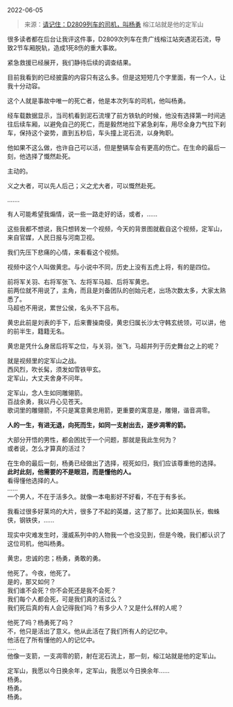 2022-06-05

> 来源：[请记住：D2809列车的司机，叫杨勇](http://mp.weixin.qq.com/s?__biz=MzU3NDc5Nzc0NQ==&mid=2247517424&idx=1&sn=e9c020b17d90b4bc762c028c24c9270e&chksm=fd2e262eca59af38a2eb7ae9d49f428301c9b4de8dabb2ee3067593a05cb8ad6168e15c0a3d1&scene=27#wechat_redirect)
> 榕江站就是他的定军山

很多读者都在后台让我评这件事，D2809次列车在贵广线榕江站突遇泥石流，导致2节车厢脱轨，造成1死8伤的重大事故。  

  

紧急救援已经展开，我们静待后续的调查结果。  

  

目前我看到的已经披露的内容只有这么多。但是这短短几个字里面，有一个人，让我十分动容。  

  

这个人就是事故中唯一的死亡者，他是本次列车的司机，他叫杨勇。

  

经车载数据显示，当司机看到泥石流埋了前方铁轨的时候，他没有选择第一时间逃往后续车厢，以避免自己的死亡，而是毅然地拉下紧急刹车，用尽全身力气拉下刹车，保持这个姿势，直到五秒后，车头撞上泥石流，以身殉职。

  

他如果不这么做，也许自己可以活，但是整辆车会有更高的伤亡。在生命的最后一刻，他选择了慨然赴死。  

  

主动的。  

  

义之大者，可以先人后己；义之尤大者，可以慨然赴死。

  

.......

  

有人可能希望我煽情，说一些一路走好的话，或者，......  

  

这些我都不想说，我只想转发一个视频，今天的背景图就截自这个视频，定军山，来自官媒，人民日报与河南卫视。

  

我们先压下悲痛的心情，来看看这个视频。

  

  
视频中这个人叫做黄忠。与小说中不同，历史上没有五虎上将，有的是四位。  
  
前将军关羽、右将军张飞、左将军马超、后将军黄忠。  
前两位就不用说了，主角，而且是刘备团队的创始元老，出场次数太多，大家太熟悉了。  
马超也不用说，累世公侯，名头不下吕布。  
  
黄忠此前是刘表的手下，后来曹操南侵，黄忠归属长沙太守韩玄统领，可以讲，他的前半生，籍籍无名。  
  
黄忠是凭什么身居后将军之位，与关羽，张飞，马超并列于历史舞台之上的呢？  
  
就是视频里的定军山之战。  
西风烈，吹长髯，须发如雪铁甲玄。  
定军山，大丈夫舍身不问年。  
  
定军山，念人生如同雕翎箭。  
百战余勇，我以丹心见苍天。  
歌词里的雕翎箭，不只是寓意黄忠用箭，更重要的寓意是，雕翎，谐音凋零。

  

 **人的一生，有进无退，向死而生，如同一支射出去，逐步凋零的箭。**  
  
大部分开悟的男性，都会困扰于一个问题，那就是我此生何为？  
或者说，怎么才算真的活过？  
  
在生命的最后一刻，杨勇已经做出了选择，视死如归，我们应该尊重他的选择。  
 **此时此刻，他需要的不是眼泪，而是懂他的人。**  
看得懂他选择的人。  
......  
一个男人，不在于活多久。就像一本电影好不好看，不在于有多长。  
  
我看过很多好莱坞的大片，很多了不起的英雄，这了那了。比如美国队长，蜘蛛侠，钢铁侠，......  
  
现实中灾难发生时，漫威系列中的人物我一个也没见到，但是今晚，我们都认识了这位司机，他叫杨勇。  
  
黄忠，忠诚的忠；杨勇，勇敢的勇。  
  
他死了。今夜，他死了。  
是的，那又如何？  
我们谁不会死？你不会死还是我不会死？  
我们每个人都会死，可是我们真的活过么？  
我们死后真的有人会记得我们吗？有多少人？又是什么样的人呢？

  

他死了吗？杨勇死了吗？  
不，他只是活出了意义。他从此活在了我们所有人的记忆中。  
他活在了所有懂他的人的记忆中。  
.....  
他像一支箭，一支凋零的箭，射在泥石流上，那一刻，榕江站就是他的定军山。  

  
定军山，我愿以今日换余年，定军山，我愿以今日换余年......  
杨勇。  
杨勇。  
杨勇。

